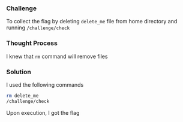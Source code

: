 ### Challenge

To collect the flag by deleting `delete_me` file from home directory and running `/challenge/check`

### Thought Process

I knew that `rm` command will remove files

### Solution

I used the following commands
```bash
rm delete_me
/challenge/check
```
Upon execution, I got the flag
